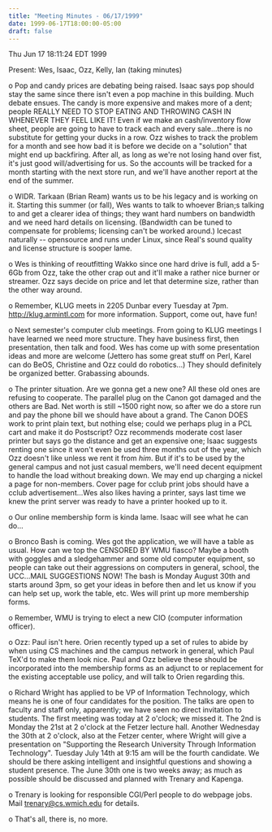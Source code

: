 ```yaml
---
title: "Meeting Minutes - 06/17/1999"
date: 1999-06-17T18:00:00-05:00
draft: false
---
```


Thu Jun 17 18:11:24 EDT 1999 </p><p>
Present: Wes, Isaac, Ozz, Kelly, Ian (taking minutes) </p><p>
 o Pop and candy prices are debating being raised. Isaac says pop should stay  the same since there isn't even a pop machine in this building. Much debate  ensues. The candy is more expensive and makes more of a dent; people REALLY  NEED TO STOP EATING AND THROWING CASH IN WHENEVER THEY FEEL LIKE IT! Even if  we make an cash/inventory flow sheet, people are going to have to track each  and every sale...there is no substitute for getting your ducks in a row.  Ozz wishes to track the problem for a month and see how bad it is before we  decide on a "solution" that might end up backfiring. After all, as long as  we're not losing hand over fist, it's just good will/advertising for us. So  the accounts will be tracked for a month starting with the next store run,  and we'll have another report at the end of the summer. </p><p>
 o WIDR. Tarkaan (Brian Ream) wants us to be his legacy and is working on it.  Starting this summer (or fall), Wes wants to talk to whoever Brian;s talking  to and get a clearer idea of things; they want hard numbers on bandwidth and  we need hard details on licensing. (Bandwidth can be tuned to compensate for  problems; licensing can't be worked around.) Icecast naturally -- opensource  and runs under Linux, since Real's sound quality and license structure is  sooper lame. </p><p>
 o Wes is thinking of reoutfitting Wakko since one hard drive is full, add a  5-6Gb from Ozz, take the other crap out and it'll make a rather nice burner  or streamer. Ozz says decide on price and let that determine size, rather  than the other way around. </p><p>
 o Remember, KLUG meets in 2205 Dunbar every Tuesday at 7pm.    http://klug.armintl.com for more information. Support, come out, have fun! </p><p>
 o Next semester's computer club meetings. From going to KLUG meetings I have  learned we need more structure. They have business first, then presentation,  then talk and food. Wes has come up with some presentation ideas and more are  welcome (Jettero has some great stuff on Perl, Karel can do BeOS, Christine  and Ozz could do robotics...) They should definitely be organized better.  Grabassing abounds. </p><p>
 o The printer situation. Are we gonna get a new one? All these old ones are  refusing to cooperate. The parallel plug on the Canon got damaged and the  others are Bad. Net worth is still ~1500 right now, so after we do a store run  and pay the phone bill we should have about a grand. The Canon DOES work to  print plain text, but nothing else; could we perhaps plug in a PCL cart and  make it do Postscript? Ozz recommends moderate cost laser printer but says go  the distance and get an expensive one; Isaac suggests renting one since it  won't even be used three months out of the year, which Ozz doesn't like unless  we rent it from *him*. But if it's to be used by the general campus and not  just casual members, we'll need decent equipment to handle the load without  breaking down. We may end up charging a nickel a page for non-members. Cover  page for cclub print jobs should have a cclub advertisement...Wes also likes  having a printer, says last time we knew the print server was ready to have  a printer hooked up to it. </p><p>
 o Our online membership form is kinda lame. Isaac will see what he can do... </p><p>
 o Bronco Bash is coming. Wes got the application, we will have a table as  usual. How can we top the CENSORED BY WMU fiasco? Maybe a booth with goggles  and a sledgehammer and some old computer equipment, so people can take out  their aggressions on computers in general, school, the UCC...MAIL SUGGESTIONS  NOW! The bash is Monday August 30th and starts around 3pm, so get your ideas  in before then and let us know if you can help set up, work the table, etc.  Wes will print up more membership forms. </p><p>
 o Remember, WMU is trying to elect a new CIO (computer information officer). </p><p>
 o Ozz: Paul isn't here. Orien recently typed up a set of rules to abide by  when using CS machines and the campus network in general, which Paul TeX'd  to make them look nice. Paul and Ozz believe these should be incorporated  into the membership forms as an adjunct to or replacement for the existing  acceptable use policy, and will talk to Orien regarding this. </p><p>
 o Richard Wright has applied to be VP of Information Technology, which means  he is one of four candidates for the position. The talks are open to faculty  and staff only, apparently; we have seen no direct invitation to students.  The first meeting was today at 2 o'clock; we missed it. The 2nd is Monday the  21st at 2 o'clock at the Fetzer lecture hall. Another Wednesday the 30th at 2  o'clock, also at the Fetzer center, where Wright will give a presentation on  "Supporting the Research University Through Information Technology". Tuesday  July 14th at 9:15 am will be the fourth candidate. We should be there asking  intelligent and insightful questions and showing a student presence. The  June 30th one is two weeks away; as much as possible should be discussed and  planned with Trenary and Kapenga. </p><p>
 o Trenary is looking for responsible CGI/Perl people to do webpage jobs. Mail  trenary@cs.wmich.edu for details. </p><p>
 o That's all, there is, no more. </p>

